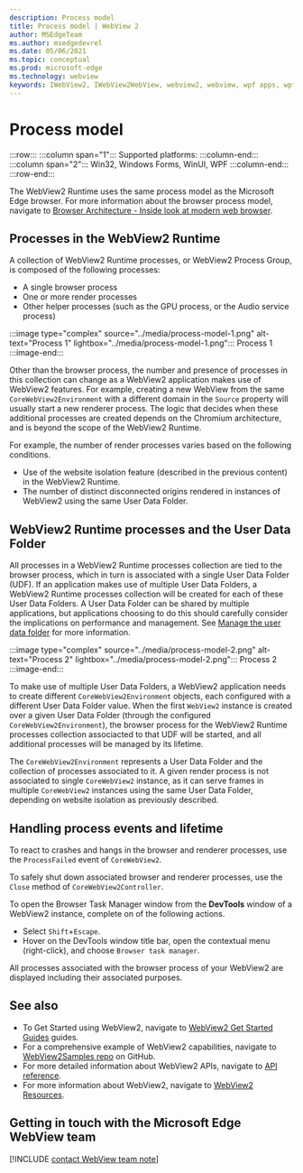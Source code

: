 ```yaml
---
description: Process model
title: Process model | WebView 2
author: MSEdgeTeam
ms.author: msedgedevrel
ms.date: 05/06/2021
ms.topic: conceptual
ms.prod: microsoft-edge
ms.technology: webview
keywords: IWebView2, IWebView2WebView, webview2, webview, wpf apps, wpf, edge, ICoreWebView2, ICoreWebView2Host, browser control, edge html
---
```

# Process model  

:::row:::
   :::column span="1":::
      Supported platforms:
   :::column-end:::
   :::column span="2":::
      Win32, Windows Forms, WinUI, WPF
   :::column-end:::
:::row-end:::  

The WebView2 Runtime uses the same process model as the Microsoft Edge browser.  For more information about the browser process model, navigate to [Browser Architecture - Inside look at modern web browser][GoogleDeveloperWebUpdates201809InsideBrowserPart1BrowserArchitecture].  


## Processes in the WebView2 Runtime
A collection of WebView2 Runtime processes, or WebView2 Process Group, is composed of the following processes:
*   A single browser process
*   One or more render processes
*   Other helper processes (such as the GPU process, or the Audio service process)

:::image type="complex" source="../media/process-model-1.png" alt-text="Process 1" lightbox="../media/process-model-1.png":::
   Process 1  
:::image-end:::    

Other than the browser process, the number and presence of processes in this collection can change as a WebView2 application makes use of WebView2 features. For example, creating a new WebView from the same `CoreWebView2Environment` with a different domain in the `Source` property will usually start a new renderer process. The logic that decides when these additional processes are created depends on the Chromium architecture, and is beyond the scope of the WebView2 Runtime.

For example, the number of render processes varies based on the following conditions.  

<!-- TODO:  which previous content?  -->  
*   Use of the website isolation feature (described in the previous content) in the WebView2 Runtime.  
*   The number of distinct disconnected origins rendered in instances of WebView2 using the same User Data Folder.  


## WebView2 Runtime processes and the User Data Folder
All processes in a WebView2 Runtime processes collection are tied to the browser process, which in turn is associated with a single User Data Folder (UDF).  If an application makes use of multiple User Data Folders, a WebView2 Runtime processes collection will be created for each of these User Data Folders. A User Data Folder can be shared by multiple applications, but applications choosing to do this should carefully consider the implications on performance and management. See [Manage the user data folder][WebView2ManageUDF] for more information.

:::image type="complex" source="../media/process-model-2.png" alt-text="Process 2" lightbox="../media/process-model-2.png":::
   Process 2  
:::image-end:::    

To make use of multiple User Data Folders, a WebView2 application needs to create different `CoreWebView2Environment` objects, each configured with a different User Data Folder value. When the first `WebView2` instance is created over a given User Data Folder (through the configured `CoreWebView2Environment`), the browser process for the WebView2 Runtime processes collection associacted to that UDF will be started, and all additional processes will be managed by its lifetime.

<!-- TODO: update with profile info -->
The `CoreWebView2Environment` represents a User Data Folder and the collection of processes associated to it.  A given render process is not associated to single `CoreWebView2` instance, as it can serve frames in multiple `CoreWebView2` instances using the same User Data Folder, depending on website isolation as previously described.  


## Handling process events and lifetime
To react to crashes and hangs in the browser and renderer processes, use the `ProcessFailed` event of `CoreWebView2`.  

To safely shut down associated browser and renderer processes, use the `Close` method of `CoreWebView2Controller`.  

To open the Browser Task Manager window from the **DevTools** window of a WebView2 instance, complete on of the following actions.  

*   Select `Shift`+`Escape`.  
*   Hover on the DevTools window title bar, open the contextual menu \(right-click\), and choose `Browser task manager`.  
    
All processes associated with the browser process of your WebView2 are displayed including their associated purposes.  

## See also  

*   To Get Started using WebView2, navigate to [WebView2 Get Started Guides][Webview2IndexGetStarted] guides.  
*   For a comprehensive example of WebView2 capabilities, navigate to [WebView2Samples repo][GithubMicrosoftedgeWebview2samples] on GitHub.  
*   For more detailed information about WebView2 APIs, navigate to [API reference][DotnetApiMicrosoftWebWebview2WpfWebview2].  
*   For more information about WebView2, navigate to [WebView2 Resources][Webview2IndexNextSteps].  
    
## Getting in touch with the Microsoft Edge WebView team  

[!INCLUDE [contact WebView team note](../includes/contact-webview-team-note.md)]  

<!-- links -->  

[Webview2IndexGetStarted]: ../index.md#get-started "Get started - Introduction to Microsoft Edge WebView2 | Microsoft Docs"  
[Webview2IndexNextSteps]: ../index.md#next-steps "Next steps - Introduction to Microsoft Edge WebView2 | Microsoft Docs"  
[WebView2ManageUDF]: ./user-data-folder.md "Manage the user data folder | Microsoft Docs"

[DotnetApiMicrosoftWebWebview2WpfWebview2]: /dotnet/api/microsoft.web.webview2.wpf.webview2 "WebView2 Class | Microsoft Docs"  

[GithubMicrosoftedgeWebview2samples]: https://github.com/MicrosoftEdge/WebView2Samples "WebView2 Samples - MicrosoftEdge/WebView2Samples | GitHub"  

[GoogleDeveloperWebUpdates201809InsideBrowserPart1BrowserArchitecture]: https://developers.google.com/web/updates/2018/09/inside-browser-part1#browser-architecture "Browser Architecture - Inside look at modern web browser (part 1)"  

